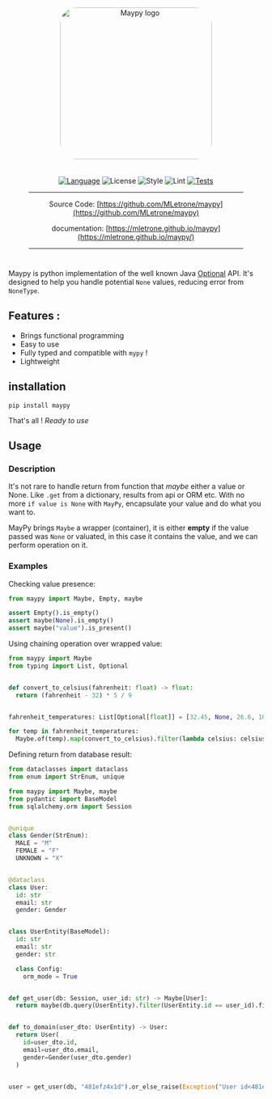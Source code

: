 <div align="center" style="margin:40px;">
  <img src="https://raw.githubusercontent.com/MLetrone/maypy/master/docs/pages/assets/img/logo.png" alt="Maypy logo" style="margin-bottom: 20px; border-radius: 2rem" width="300"/>
<!-- --8<-- [start:overview-header] -->

  [![Language](https://img.shields.io/badge/Language-python≥3.9-3776ab?style=flat-square&logo=Python)](https://www.python.org/)
  ![License](https://img.shields.io/badge/License-MIT-yellow?style=flat-square)
  ![Style](https://img.shields.io/badge/Style-ruff-9a9a9a?style=flat-square)
  ![Lint](https://img.shields.io/badge/Lint-ruff,%20mypy-brightgreen?style=flat-square)
  [![Tests](https://github.com/MLetrone/maypy/actions/workflows/check.yml/badge.svg?branch=master)](https://github.com/MLetrone/maypy/actions/workflows/check.yml)

<!-- --8<-- [end:overview-header] -->

---

Source Code: [https://github.com/MLetrone/maypy](https://github.com/MLetrone/maypy)

documentation: [https://mletrone.github.io/maypy](https://mletrone.github.io/maypy/)

---
</div>
<!-- --8<-- [start:overview-body] -->

Maypy is python implementation of the well known Java [Optional](https://docs.oracle.com/en%2Fjava%2Fjavase%2F11%2Fdocs%2Fapi%2F%2F/java.base/java/util/Optional.html) API.
It's designed to help you handle potential `None` values, reducing error from `NoneType`.

## Features :
- Brings functional programming
- Easy to use
- Fully typed and compatible with `mypy` !
- Lightweight

<!-- --8<-- [end:overview-body] -->
## installation

```shell
pip install maypy
```

That's all ! _Ready to use_

## Usage

### Description

<!-- --8<-- [start:description] -->

It's not rare to handle return from function that _maybe_ either a value or None.
Like `.get` from a dictionary, results from api or ORM etc.
With no more `if value is None` with `MayPy`, encapsulate your value and do what you want to.

MayPy brings `Maybe` a wrapper (container), it is either **empty** if the value passed was `None` or valuated,
in this case it contains the value, and we can perform operation on it.

<!-- --8<-- [end:description] -->

### Examples

Checking value presence:

```python
from maypy import Maybe, Empty, maybe

assert Empty().is_empty()
assert maybe(None).is_empty()
assert maybe("value").is_present()
```
Using chaining operation over wrapped value:
```python
from maypy import Maybe
from typing import List, Optional


def convert_to_celsius(fahrenheit: float) -> float:
  return (fahrenheit - 32) * 5 / 9


fahrenheit_temperatures: List[Optional[float]] = [32.45, None, 26.6, 100, 72, None, 10]

for temp in fahrenheit_temperatures:
  Maybe.of(temp).map(convert_to_celsius).filter(lambda celsius: celsius > 0)
```

Defining return from database result:

````python
from dataclasses import dataclass
from enum import StrEnum, unique

from maypy import Maybe, maybe
from pydantic import BaseModel
from sqlalchemy.orm import Session


@unique
class Gender(StrEnum):
  MALE = "M"
  FEMALE = "F"
  UNKNOWN = "X"


@dataclass
class User:
  id: str
  email: str
  gender: Gender


class UserEntity(BaseModel):
  id: str
  email: str
  gender: str

  class Config:
    orm_mode = True


def get_user(db: Session, user_id: str) -> Maybe[User]:
  return maybe(db.query(UserEntity).filter(UserEntity.id == user_id).first()).map(to_domain)


def to_domain(user_dto: UserEntity) -> User:
  return User(
    id=user_dto.id,
    email=user_dto.email,
    gender=Gender(user_dto.gender)
  )


user = get_user(db, "481efz4x1d").or_else_raise(Exception("User id<481efz4x1d> not found"))
````